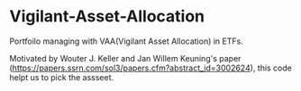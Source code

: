 # Vigilant-Asset-Allocation
Portfoilo managing with VAA(Vigilant Asset Allocation) in ETFs. 

Motivated by Wouter J. Keller and Jan Willem Keuning's paper (https://papers.ssrn.com/sol3/papers.cfm?abstract_id=3002624), 
this code helpt us to pick the assseet.

